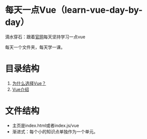 # 每天一点Vue（learn-vue-day-by-day）
滴水穿石：跟着[官网](https://cn.vuejs.org/)每天坚持学习一点vue

每天一个文件夹，每天学一课。
# 目录结构
1. [为什么选择Vue？](https://github.com/shiyuwudi/learn-vue-day-by-day/tree/master/Lesson1%20Why-Vue-js)
1. [Vue介绍](https://github.com/shiyuwudi/learn-vue-day-by-day/tree/master/Lesson2%20Vue-Introduce)

# 文件结构
* 主页是index.html或者index.js/vue
* 渐进式：每个小的知识点单独作为一个单元。